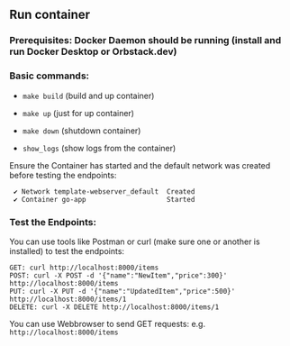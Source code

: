## Run container
### Prerequisites: Docker Daemon should be running (install and run Docker Desktop or Orbstack.dev)

### Basic commands:
- `make build` (build and up container)

- `make up` (just for up container)
- `make down` (shutdown container)
- `show_logs` (show logs from the container)

Ensure the Container has started and the default network was created before testing the endpoints:
```[+] Running 2/2
 ✔ Network template-webserver_default  Created                                    
 ✔ Container go-app                    Started    
 ```

### Test the Endpoints: 
You can use tools like Postman or curl (make sure one or another is installed) to test the endpoints:
```
GET: curl http://localhost:8000/items
POST: curl -X POST -d '{"name":"NewItem","price":300}' http://localhost:8000/items
PUT: curl -X PUT -d '{"name":"UpdatedItem","price":500}' http://localhost:8000/items/1
DELETE: curl -X DELETE http://localhost:8000/items/1
```
You can use Webbrowser to send GET requests: e.g. `http://localhost:8000/items`